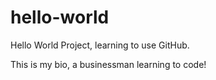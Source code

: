 # hello-world
Hello World Project, learning to use GitHub.

This is my bio, a businessman learning to code!
